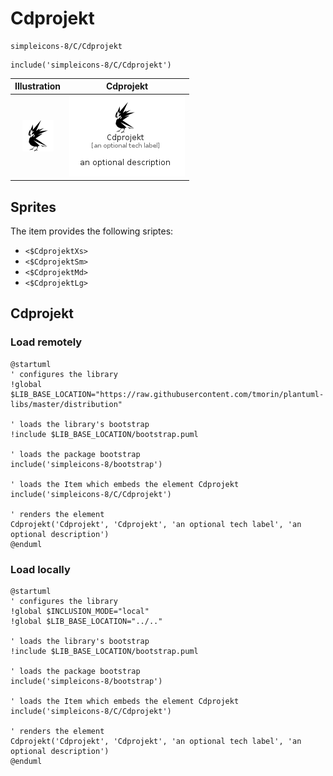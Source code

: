 # Cdprojekt


```text
simpleicons-8/C/Cdprojekt
```

```text
include('simpleicons-8/C/Cdprojekt')
```



| Illustration | Cdprojekt |
| :---: | :---: |
| ![illustration for Illustration](../../simpleicons-8/C/Cdprojekt.png) | ![illustration for Cdprojekt](../../simpleicons-8/C/Cdprojekt.Local.png) |



## Sprites
The item provides the following sriptes:

- `<$CdprojektXs>`
- `<$CdprojektSm>`
- `<$CdprojektMd>`
- `<$CdprojektLg>`





## Cdprojekt

### Load remotely
```plantuml
@startuml
' configures the library
!global $LIB_BASE_LOCATION="https://raw.githubusercontent.com/tmorin/plantuml-libs/master/distribution"

' loads the library's bootstrap
!include $LIB_BASE_LOCATION/bootstrap.puml

' loads the package bootstrap
include('simpleicons-8/bootstrap')

' loads the Item which embeds the element Cdprojekt
include('simpleicons-8/C/Cdprojekt')

' renders the element
Cdprojekt('Cdprojekt', 'Cdprojekt', 'an optional tech label', 'an optional description')
@enduml
```

### Load locally
```plantuml
@startuml
' configures the library
!global $INCLUSION_MODE="local"
!global $LIB_BASE_LOCATION="../.."

' loads the library's bootstrap
!include $LIB_BASE_LOCATION/bootstrap.puml

' loads the package bootstrap
include('simpleicons-8/bootstrap')

' loads the Item which embeds the element Cdprojekt
include('simpleicons-8/C/Cdprojekt')

' renders the element
Cdprojekt('Cdprojekt', 'Cdprojekt', 'an optional tech label', 'an optional description')
@enduml
```

